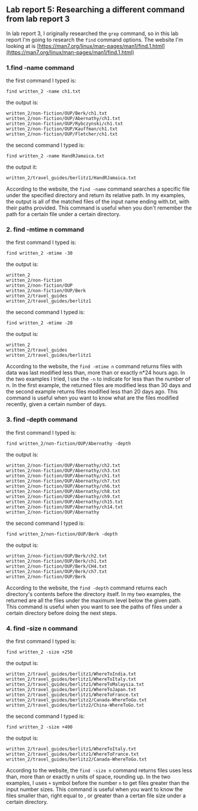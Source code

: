 ## Lab report 5: Researching a different command from lab report 3
In lab report 3, I originally researched the `grep` command, so in this lab report I'm going to research the `find` command options. The website I'm looking at is [https://man7.org/linux/man-pages/man1/find.1.html](https://man7.org/linux/man-pages/man1/find.1.html)        
### 1.find -name command
the first command I typed is:
```
find written_2 -name ch1.txt
```
the output is:     
```
written_2/non-fiction/OUP/Berk/ch1.txt
written_2/non-fiction/OUP/Abernathy/ch1.txt
written_2/non-fiction/OUP/Rybczynski/ch1.txt
written_2/non-fiction/OUP/Kauffman/ch1.txt
written_2/non-fiction/OUP/Fletcher/ch1.txt
```
the second command I typed is:    
```
find written_2 -name HandRJamaica.txt 
```
the output it:       
```
written_2/travel_guides/berlitz1/HandRJamaica.txt
```
According to the website, the `find -name` command searches a specific file under the specified directory and return its relative path. In my examples, the output is all of the matched files of the input name ending with.txt, with their paths provided. This command is useful when you don't remember the path for a certain file under a certain directory.

### 2. find -mtime n command
the first command I typed is:      
```
find written_2 -mtime -30 
```
the output is:      
```
written_2
written_2/non-fiction
written_2/non-fiction/OUP
written_2/non-fiction/OUP/Berk
written_2/travel_guides
written_2/travel_guides/berlitz1
```
the second command I typed is:
```
find written_2 -mtime -20
```
the output is:
```
written_2
written_2/travel_guides
written_2/travel_guides/berlitz1
```
According to the website, the `find -mtime n` command returns files with data was last modified less than, more than or exactly n*24 hours ago. In the two examples I tried, I use the `-n` to indicate for less than the number of n. In the first example, the returned files are modified less than 30 days and the second example returns files modified less than 20 days ago. This command is useful when you want to know what are the files modified recently, given a certain number of days.

### 3. find -depth command
the first command I typed is:
```
find written_2/non-fiction/OUP/Abernathy -depth
```
the output is:
```
written_2/non-fiction/OUP/Abernathy/ch2.txt
written_2/non-fiction/OUP/Abernathy/ch3.txt
written_2/non-fiction/OUP/Abernathy/ch1.txt
written_2/non-fiction/OUP/Abernathy/ch7.txt
written_2/non-fiction/OUP/Abernathy/ch6.txt
written_2/non-fiction/OUP/Abernathy/ch8.txt
written_2/non-fiction/OUP/Abernathy/ch9.txt
written_2/non-fiction/OUP/Abernathy/ch15.txt
written_2/non-fiction/OUP/Abernathy/ch14.txt
written_2/non-fiction/OUP/Abernathy
```
the second command I typed is:
```
find written_2/non-fiction/OUP/Berk -depth  
```
the output is:
```
written_2/non-fiction/OUP/Berk/ch2.txt
written_2/non-fiction/OUP/Berk/ch1.txt
written_2/non-fiction/OUP/Berk/CH4.txt
written_2/non-fiction/OUP/Berk/ch7.txt
written_2/non-fiction/OUP/Berk
```
According to the website, the `find -depth` command returns each directory's contents before the directory itself. In my two examples, the returned are all the files under the maximum level below the given path. This command is useful when you want to see the paths of files under a certain directory before doing the next steps.

### 4. find -size n command
the first command I typed is:
```
find written_2 -size +250
```
the output is:
```
written_2/travel_guides/berlitz1/WhereToIndia.txt
written_2/travel_guides/berlitz1/WhereToItaly.txt
written_2/travel_guides/berlitz1/WhereToMalaysia.txt
written_2/travel_guides/berlitz1/WhereToJapan.txt
written_2/travel_guides/berlitz1/WhereToFrance.txt
written_2/travel_guides/berlitz2/Canada-WhereToGo.txt
written_2/travel_guides/berlitz2/China-WhereToGo.txt
```
the second command I typed is:
```
find written_2 -size +400
```
the output is:
```
written_2/travel_guides/berlitz1/WhereToItaly.txt
written_2/travel_guides/berlitz1/WhereToFrance.txt
written_2/travel_guides/berlitz2/Canada-WhereToGo.txt
```
According to the website, the `find -size n` command returns files uses less than, more than or exactly n units of space, rounding up. In the two examples, I uses `+` symbol before the number `n` to get files greater than the input number sizes. This command is useful when you want to know the files smaller than, right equal to , or greater than a certan file size under a certain directory.





